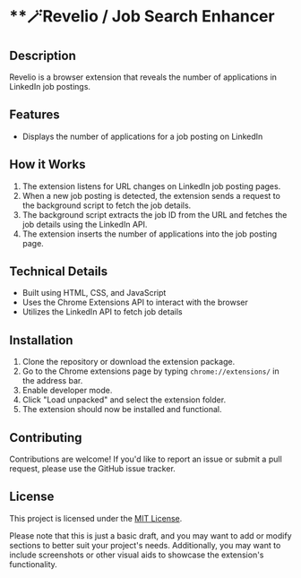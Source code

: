 

**🪄Revelio / Job Search Enhancer
==========================

**Description**
---------------

Revelio is a browser extension that reveals the number of applications in LinkedIn job postings.

**Features**
------------

* Displays the number of applications for a job posting on LinkedIn


**How it Works**
----------------

1. The extension listens for URL changes on LinkedIn job posting pages.
2. When a new job posting is detected, the extension sends a request to the background script to fetch the job details.
3. The background script extracts the job ID from the URL and fetches the job details using the LinkedIn API.
4. The extension inserts the number of applications into the job posting page.

**Technical Details**
--------------------

* Built using HTML, CSS, and JavaScript
* Uses the Chrome Extensions API to interact with the browser
* Utilizes the LinkedIn API to fetch job details

**Installation**
---------------

1. Clone the repository or download the extension package.
2. Go to the Chrome extensions page by typing `chrome://extensions/` in the address bar.
3. Enable developer mode.
4. Click "Load unpacked" and select the extension folder.
5. The extension should now be installed and functional.

**Contributing**
---------------

Contributions are welcome! If you'd like to report an issue or submit a pull request, please use the GitHub issue tracker.

**License**
-------

This project is licensed under the [MIT License](https://opensource.org/licenses/MIT).

Please note that this is just a basic draft, and you may want to add or modify sections to better suit your project's needs. Additionally, you may want to include screenshots or other visual aids to showcase the extension's functionality.